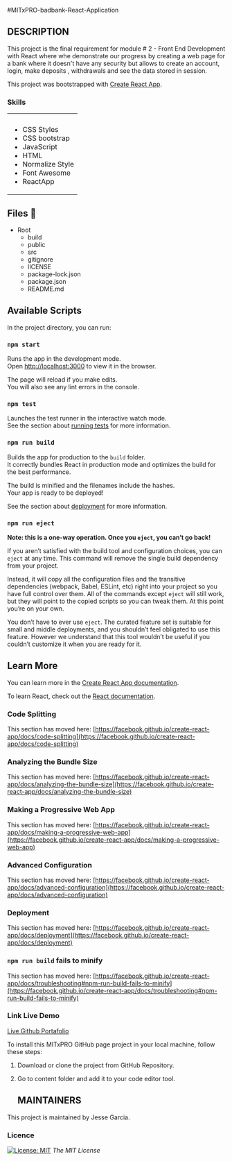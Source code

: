 #MITxPRO-badbank-React-Application

## DESCRIPTION

This project is the final requirement for module # 2 - Front End Development with React where whe demonstrate our progress by creating a web page for a bank where it doesn't have any security but allows to create an account, login, make deposits , withdrawals and see the data stored in session.

This project was bootstrapped with [Create React App](https://github.com/facebook/create-react-app).

<!-- Skils -->
### Skills 
<table>
  <tbody>
    <tr>
      <th align="center"></th>
    </tr>
    <tr>
      <td>
        <ul>
          <li>CSS Styles</li>
          <li>CSS bootstrap</li>
          <li>JavaScript</li>
           <li>HTML</li>
           <li>Normalize Style</li>
           <li>Font Awesome</li>
          <li>ReactApp</li>
        </ul>
  <tbody>
<table>

 ## Files 📁
 - Root
   - build
   - public
   - src
   - gitignore
   - lICENSE
   - package-lock.json
   - package.json
   - README.md





## Available Scripts

In the project directory, you can run:

### `npm start`

Runs the app in the development mode.\
Open [http://localhost:3000](http://localhost:3000) to view it in the browser.

The page will reload if you make edits.\
You will also see any lint errors in the console.

### `npm test`

Launches the test runner in the interactive watch mode.\
See the section about [running tests](https://facebook.github.io/create-react-app/docs/running-tests) for more information.

### `npm run build`

Builds the app for production to the `build` folder.\
It correctly bundles React in production mode and optimizes the build for the best performance.

The build is minified and the filenames include the hashes.\
Your app is ready to be deployed!

See the section about [deployment](https://facebook.github.io/create-react-app/docs/deployment) for more information.

### `npm run eject`

**Note: this is a one-way operation. Once you `eject`, you can’t go back!**

If you aren’t satisfied with the build tool and configuration choices, you can `eject` at any time. This command will remove the single build dependency from your project.

Instead, it will copy all the configuration files and the transitive dependencies (webpack, Babel, ESLint, etc) right into your project so you have full control over them. All of the commands except `eject` will still work, but they will point to the copied scripts so you can tweak them. At this point you’re on your own.

You don’t have to ever use `eject`. The curated feature set is suitable for small and middle deployments, and you shouldn’t feel obligated to use this feature. However we understand that this tool wouldn’t be useful if you couldn’t customize it when you are ready for it.

## Learn More

You can learn more in the [Create React App documentation](https://facebook.github.io/create-react-app/docs/getting-started).

To learn React, check out the [React documentation](https://reactjs.org/).

### Code Splitting

This section has moved here: [https://facebook.github.io/create-react-app/docs/code-splitting](https://facebook.github.io/create-react-app/docs/code-splitting)

### Analyzing the Bundle Size

This section has moved here: [https://facebook.github.io/create-react-app/docs/analyzing-the-bundle-size](https://facebook.github.io/create-react-app/docs/analyzing-the-bundle-size)

### Making a Progressive Web App

This section has moved here: [https://facebook.github.io/create-react-app/docs/making-a-progressive-web-app](https://facebook.github.io/create-react-app/docs/making-a-progressive-web-app)

### Advanced Configuration

This section has moved here: [https://facebook.github.io/create-react-app/docs/advanced-configuration](https://facebook.github.io/create-react-app/docs/advanced-configuration)

### Deployment

This section has moved here: [https://facebook.github.io/create-react-app/docs/deployment](https://facebook.github.io/create-react-app/docs/deployment)

### `npm run build` fails to minify

This section has moved here: [https://facebook.github.io/create-react-app/docs/troubleshooting#npm-run-build-fails-to-minify](https://facebook.github.io/create-react-app/docs/troubleshooting#npm-run-build-fails-to-minify)
<!-- Link Live Demo -->

### Link Live Demo
[Live Github Portafolio](http://jesse-garciabankingapp.s3-website.ca-central-1.amazonaws.com/#/)


To install this MITxPRO GitHub page project in your local machine, follow these steps:

1. Download or clone the project from GitHub Repository.
2. Go to content folder and add it to your code editor tool.



   ## MAINTAINERS

This project is maintained by Jesse Garcia. 
  
<!-- LICENSE -->
### Licence 
[![License: MIT](https://img.shields.io/badge/License-MIT-yellow.svg)](https://opensource.org/licenses/MIT) *The MIT License*
